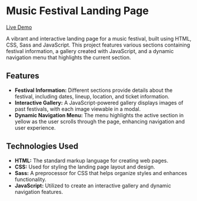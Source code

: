 # Music Festival Landing Page

[Live Demo](https://stan-mqz.github.io/Festival-de-m-sica/)


A vibrant and interactive landing page for a music festival, built using HTML, CSS, Sass and JavaScript. This project features various sections containing festival information, a gallery created with JavaScript, and a dynamic navigation menu that highlights the current section.

## Features

- **Festival Information:** Different sections provide details about the festival, including dates, lineup, location, and ticket information.
- **Interactive Gallery:** A JavaScript-powered gallery displays images of past festivals, with each image viewable in a modal.
- **Dynamic Navigation Menu:** The menu highlights the active section in yellow as the user scrolls through the page, enhancing navigation and user experience.
  
## Technologies Used

- **HTML:** The standard markup language for creating web pages.
- **CSS:** Used for styling the landing page layout and design.
- **Sass:** A preprocessor for CSS that helps organize styles and enhances functionality.
- **JavaScript:** Utilized to create an interactive gallery and dynamic navigation features.
